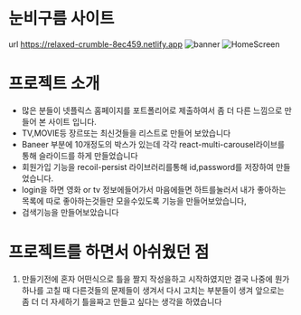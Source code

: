 # 눈비구름 사이트
url https://relaxed-crumble-8ec459.netlify.app
![banner](https://user-images.githubusercontent.com/76529606/208372108-361a3d28-ce68-47a0-a11b-ce6a65aff804.jpg)
![HomeScreen](https://user-images.githubusercontent.com/76529606/208372188-6819c345-cf2a-4b95-89b6-7bd50583f628.jpg)

# 프로젝트 소개
 * 많은 분들이 넷플릭스 홈페이지를 포트폴리어로 제출하여서 좀 더 다른 느낌으로 만들어 본 사이트 입니다.
 * TV,MOVIE등 장르또는 최신것들을 리스트로 만들어 보았습니다
 * Baneer 부분에 10개정도의 박스가 있는데 각각 react-multi-carousel라이브를 통해 슬라이드를 하게 만들었습니다
 * 회원가입 기능을 recoil-persist 라이브러리를통해 id,password를 저장하여 만들었습니다.
 * login을 하면 영화 or tv 정보에들어가서 마음에들면 하트를눌러서 내가 좋아하는목록에 따로 좋아하는것들만 모을수있도록 기능을 만들어보았습니다, 
 * 검색기능을 만들어보았습니다
 
# 프로젝트를 하면서 아쉬웠던 점
  1. 만들기전에 혼자 어떤식으로 틀을 짤지 작성을하고 시작하였지만 결국 나중에 뭔가 하나를 고칠 때 다른것들의 문제들이 생겨서 다시 고치는 부분들이 생겨 앞으로는 좀 더 더 자세하기 틀을짜고 만들고 싶다는 생각을 하였습니다
